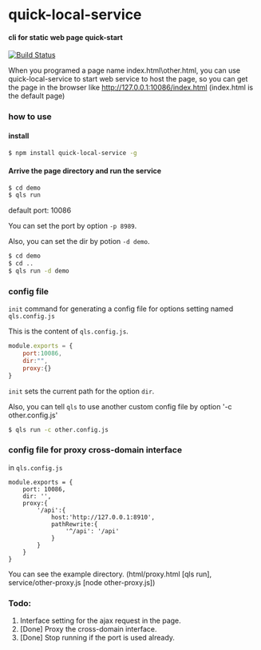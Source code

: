 # quick-local-service

#### cli for static web page quick-start

[![Build Status](https://img.shields.io/travis/shellphon/quick-local-service.svg)](https://travis-ci.org/shellphon/quick-local-service)

When you programed a page name index.html\other.html, you can use quick-local-service to start web service to host the page, so you can get the page in the browser like http://127.0.0.1:10086/index.html (index.html is the default page)

### how to use

#### install

```bash
$ npm install quick-local-service -g
```

#### Arrive the page directory and run the service

```bash
$ cd demo
$ qls run
```

default port: 10086

You can set the port by option `-p 8989`. 

Also, you can set the dir by potion `-d demo`.

```bash
$ cd demo
$ cd ..
$ qls run -d demo
```

### config file

`init` command for generating a config file for options setting named `qls.config.js`

This is the content of `qls.config.js`.

```javascript
module.exports = {
	port:10086,
	dir:"",
	proxy:{}
}
```

`init` sets the current path for the option `dir`.

Also, you can tell `qls` to use another custom config file by option '-c other.config.js' 

```bash
$ qls run -c other.config.js
```

### config file for proxy cross-domain interface

in `qls.config.js`

```
module.exports = {
	port: 10086,
	dir: '',
	proxy:{
		'/api':{
			host:'http://127.0.0.1:8910',
			pathRewrite:{
				'^/api': '/api'
			}
		}
	}
}
```

You can see the example directory. (html/proxy.html [qls run], service/other-proxy.js [node other-proxy.js]) 


### Todo:

1. Interface setting for the ajax request in the page.
2. [Done] Proxy the cross-domain interface.
3. [Done] Stop running if the port is used already.

